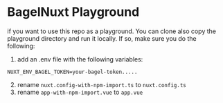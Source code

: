 # BagelNuxt Playground


if you want to use this repo as a playground.
You can clone also copy the playground directory and run it locally. If so, make sure you do the following:

1. add an .env file with the following variables:

```
NUXT_ENV_BAGEL_TOKEN=your-bagel-token.....
```

2. rename ```nuxt.config-with-npm-import.ts``` to ```nuxt.config.ts```
3. rename ```app-with-npm-import.vue``` to ```app.vue```
